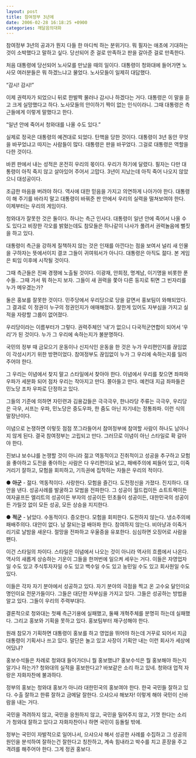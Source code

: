 ```yaml
---
layout: post
title: 참여정부 3년에
date: 2006-02-28 16:18:25 +0900
categories: 깨달음의대화
---
```

  
참여정부 3년의 공과가 뭔지 다들 한 마디씩 하는 분위기다. 뭐 필자는 애초에 기대하는 것이 소박했다고 말하고 싶다. 당선되어 준 걸로 만족하고 판을 갈아준 걸로 만족한다. 

처음 대통령에 당선되어 노사모를 만났을 때의 일이다. 대통령이 청와대에 들어가면 노사모 여러분들은 뭐 하겠느냐고 물었다. 노사모들이 일제히 대답했다. 

“감시! 감시!”

이제 권력자가 되었으니 뒤로 한발짝 물러나 감시나 하겠다는 거다. 대통령은 이 말을 듣고 크게 실망했다고 하다. 노사모들의 안이하기 짝이 없는 인식이라니. 그때 대통령은 측근들에게 이렇게 말했다고 한다. 

“일년 안에 죽어서 청와대를 나올 수도 있다.”

실제로 정국은 대통령의 예견대로 되었다. 탄핵을 당한 것이다. 대통령이 3년 동안 무엇을 바꾸었냐고 따지는 사람들이 많다. 대통령은 판을 바꾸었다. 그걸로 대통령은 역할을 다한 것이다. 

바뀐 판에서 내는 성적은 온전히 우리의 몫이다. 우리가 하기에 달렸다. 필자는 다만 대통령이 아직 죽지 않고 살아있어 주어서 고맙다. 3년이 지났는데 아직 죽어 나오지 않았으니 대성공이다. 

조급한 마음을 버려야 하다. 역사에 대한 믿음을 가지고 의연하게 나아가야 한다. 대통령이 해 주기를 바라지 말고 대통령이 바꿔준 판 안에서 우리의 실력을 떨쳐보여야 한다. 이제부터는 우리의 게임이다. 

청와대가 잘못한 것은 둘이다. 하나는 측근 인사다. 대통령이 일년 안에 죽어서 나올 수도 있다고 비장한 각오를 밝혔는데도 참모들은 하나같이 나사가 풀려서 권력놀음에 뻘짓을 하고 있다.

대통령이 측근을 강하게 질책하지 않는 것은 인재를 아낀다는 점을 보여서 널리 새 인물을 구하자는 뜻에서이지 결코 그들이 귀여워서가 아니다. 대통령은 아직도 젊다. 본 게임은 퇴임 이후에 시작될 것이다. 

그때 측근들은 진짜 경쟁에 노출될 것이다. 이광재, 안희정, 명계남, 이기명을 비롯한 푼수들.. 그때 가서 뭐 하는지 보자. 그들이 새 권력을 쫓아 다른 둥지로 튀면 그 빈자리를 누가 메우겠는가?

둘은 홍보를 잘못한 것이다. 민주당에서 우리당으로 당을 갈면서 홍보팀이 와해되었다. 그 결과로 이 정권이 누구의 정권인지가 애매해졌다. 잘한게 있어도 자부심을 가지고 실적을 자랑할 그룹이 없어졌다. 

우리당이라는 이름부터가 그렇다. 권력주체인 ‘내’가 없으니 다국적군연합이 되어서 ‘우리’가 된 것이다. 누가 그 우리에 속하는지가 불분명하다.

국민의 정부 때 금모으기 운동이나 신지식인 운동을 한 것은 누가 우리편인지를 끊임없이 각성시키기 위한 방편이었다. 참여정부도 끊임없이 누가 그 우리에 속하는지를 일러주어야 한다. 

그 우리는 이념에서 찾지 말고 스타일에서 찾아야 한다. 이념에서 우리를 찾으면 좌파와 우파가 세분화 되어 점차 우리는 작아지고 만다. 쫄아들고 만다. 예컨대 지금 좌파들은 민노당 조차 우파로 단정하고 있다. 

그들의 기준에 의하면 자민련과 김용갑들은 극극극우, 한나라당 주류는 극극우, 우리당은 극우, 서프는 우파, 민노당은 중도우파, 한 줌도 아닌 자기네는 정통좌파. 이런 식의 말장난이다. 

이념으로 논쟁하면 이렇듯 점점 쪼그라들어서 참여정부에 참여할 사람이 하나도 남아나지 않게 된다. 결국 참여정부는 고립되고 만다. 그러므로 이념이 아닌 스타일로 확 갈아야 한다. 

진보냐 보수냐를 논쟁할 것이 아니라 젊고 역동적이고 진취적이고 성공을 추구하고 모험을 좋아하고 도전을 좋아하는 사람은 다 우리편이요 낡고, 패배주의에 찌들어 있고, 이죽거리기 잘하고, 모험을 회피하고, 기득권에 집착하는 자들은 우리의 적이다.

● **아군** - 젊다. 역동적이다. 사랑한다. 모험을 즐긴다. 도전정신을 가졌다. 진지하다. 대안을 낸다. 성공사례를 발굴하고 모범을 전파한다. 그 성공이 월드컵이든 쇼트트랙이든 여자골프든 엘리트의 성공이든 부자의 성공이든 민초들이 성공이든, 대한민국의 성공이든 가릴것 없이 모든 성공, 모든 상승을 지지한다. 

● **적군** - 낡았다. 수동적이다. 증오한다. 모험을 회피한다. 도전하지 않는다. 냉소주의에 패배주의다. 대안이 없다. 남 잘되는걸 배아파 한다. 참여하지 않는다. 비아냥과 이죽거리기로 날밤을 새운다. 절망을 전파하고 우울증을 유포한다. 심심하면 오징어로 사람을 팬다. 

이건 스타일의 차이다. 스타일은 이념에서 나오는 것이 아니라 역사의 흐름에서 나온다. 역사의 새롭게 상승하는 기운이 그들을 한꺼번에 일으켜 세우는 거다. 이들은 자영업자일 수도 있고 주식투자자일 수도 있고 백수일 수도 있고 농민일 수도 있고 회사원일 수도 있다. 

이들은 각자 자기 분야에서 성공하고 있다. 자기 분야의 극점을 찍고 온 고수요 달인이요 명인이요 전문가들이다. 그들은 대단한 자부심을 가지고 있다. 그들은 성공하는 방법을 알고 있다. 그들이 우리의 주력부대다. 

결론적으로 청와대는 첫째 측근기용에 실패했고, 둘째 개혁주체를 분명히 하는데 실패했다. 그리고 홍보와 기획을 못하고 있다. 홍보팀부터 재구성해야 한다. 

원래 참모가 기획하면 대통령이 홍보를 하고 영업을 뛰어야 하는데 거꾸로 되어서 지금 대통령이 기획서나 쓰고 있다. 말단은 놀고 있고 사장이 기획안 내는 이런 회사가 세상에 어딨냐?

홍보수석들은 차례로 청와대 들어가더니 뭘 홍보했냐? 홍보수석은 뭘 홍보해야 하는지 알기나 하는가? 청와대의 실적을 홍보한다고? 바보같은 소리 하고 있네. 청와대 업적 자랑은 자화자찬에 불과하다. 

정부의 홍보는 청와대 홍보가 아니라 대한민국의 홍보여야 한다. 한국 국민들 잘하고 있다. 수출 잘하고 한류 잘하고 금메달 잘한다. 으샤으샤 해보자! 이렇게 해야 국민이 신바람을 내는 거다. 

국민을 격려하지 않고, 국민을 응원하지 않고, 국민을 밀어주지 않고, 기껏 한다는 소리가 청와대 잘하고 있다고 자화자찬이나 하면 국민이 등돌릴 밖에. 

정부는 국민이 자발적으로 일어나서, 으샤으샤 해서 성공한 사례를 수집하고 그 성공의 원인을 분석하여 잘하는건 잘한다고 칭찬하고, 계속 힘내라고 박수를 치고 훈장을 주고 격려를 해주어야 한다. 그게 정권 홍보다.